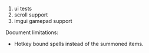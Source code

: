 1. ui tests
1. scroll support
1. imgui gamepad support

Document limitations:
* Hotkey bound spells instead of the summoned items.
